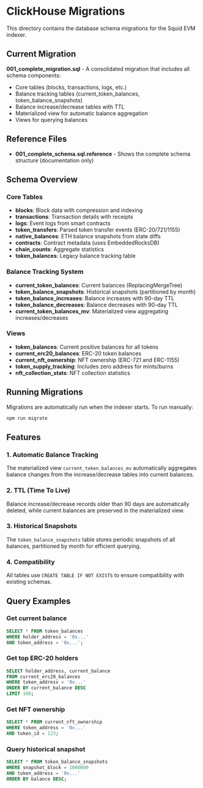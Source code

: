 # ClickHouse Migrations

This directory contains the database schema migrations for the Squid EVM indexer.

## Current Migration

**001_complete_migration.sql** - A consolidated migration that includes all schema components:
- Core tables (blocks, transactions, logs, etc.)
- Balance tracking tables (current_token_balances, token_balance_snapshots)
- Balance increase/decrease tables with TTL
- Materialized view for automatic balance aggregation
- Views for querying balances

## Reference Files

- **001_complete_schema.sql.reference** - Shows the complete schema structure (documentation only)

## Schema Overview

### Core Tables
- **blocks**: Block data with compression and indexing
- **transactions**: Transaction details with receipts
- **logs**: Event logs from smart contracts
- **token_transfers**: Parsed token transfer events (ERC-20/721/1155)
- **native_balances**: ETH balance snapshots from state diffs
- **contracts**: Contract metadata (uses EmbeddedRocksDB)
- **chain_counts**: Aggregate statistics
- **token_balances**: Legacy balance tracking table

### Balance Tracking System
- **current_token_balances**: Current balances (ReplacingMergeTree)
- **token_balance_snapshots**: Historical snapshots (partitioned by month)
- **token_balance_increases**: Balance increases with 90-day TTL
- **token_balance_decreases**: Balance decreases with 90-day TTL
- **current_token_balances_mv**: Materialized view aggregating increases/decreases

### Views
- **token_balances**: Current positive balances for all tokens
- **current_erc20_balances**: ERC-20 token balances
- **current_nft_ownership**: NFT ownership (ERC-721 and ERC-1155)
- **token_supply_tracking**: Includes zero address for mints/burns
- **nft_collection_stats**: NFT collection statistics

## Running Migrations

Migrations are automatically run when the indexer starts. To run manually:

```bash
npm run migrate
```

## Features

### 1. Automatic Balance Tracking
The materialized view `current_token_balances_mv` automatically aggregates balance changes from the increase/decrease tables into current balances.

### 2. TTL (Time To Live)
Balance increase/decrease records older than 90 days are automatically deleted, while current balances are preserved in the materialized view.

### 3. Historical Snapshots
The `token_balance_snapshots` table stores periodic snapshots of all balances, partitioned by month for efficient querying.

### 4. Compatibility
All tables use `CREATE TABLE IF NOT EXISTS` to ensure compatibility with existing schemas.

## Query Examples

### Get current balance
```sql
SELECT * FROM token_balances 
WHERE holder_address = '0x...' 
AND token_address = '0x...';
```

### Get top ERC-20 holders
```sql
SELECT holder_address, current_balance 
FROM current_erc20_balances 
WHERE token_address = '0x...' 
ORDER BY current_balance DESC 
LIMIT 100;
```

### Get NFT ownership
```sql
SELECT * FROM current_nft_ownership 
WHERE token_address = '0x...' 
AND token_id = 123;
```

### Query historical snapshot
```sql
SELECT * FROM token_balance_snapshots
WHERE snapshot_block = 1000000
AND token_address = '0x...'
ORDER BY balance DESC; 